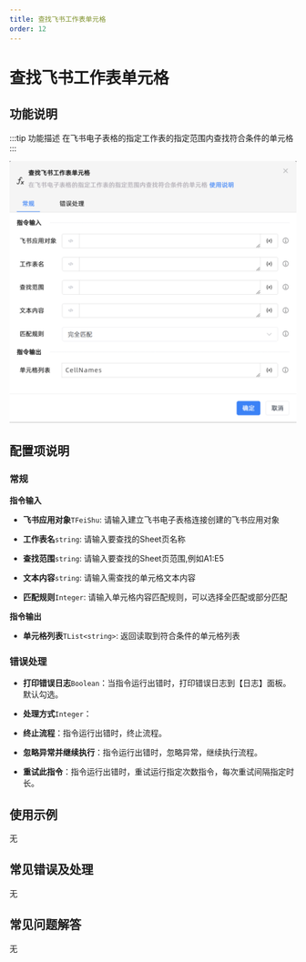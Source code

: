 ```yaml
---
title: 查找飞书工作表单元格
order: 12
---
```


# 查找飞书工作表单元格

## 功能说明

:::tip 功能描述
在飞书电子表格的指定工作表的指定范围内查找符合条件的单元格
:::

![查找飞书工作表单元格](../../../../assets/查找飞书工作表单元格_command.png)

## 配置项说明

### 常规

**指令输入**

- **飞书应用对象**`TFeiShu`: 请输入建立飞书电子表格连接创建的飞书应用对象

- **工作表名**`string`: 请输入要查找的Sheet页名称

- **查找范围**`string`: 请输入要查找的Sheet页范围,例如A1:E5

- **文本内容**`string`: 请输入需查找的单元格文本内容

- **匹配规则**`Integer`: 请输入单元格内容匹配规则，可以选择全匹配或部分匹配


**指令输出**

- **单元格列表**`TList<string>`: 返回读取到符合条件的单元格列表

### 错误处理

- **打印错误日志**`Boolean`：当指令运行出错时，打印错误日志到【日志】面板。默认勾选。

- **处理方式**`Integer`：

 - **终止流程**：指令运行出错时，终止流程。

 - **忽略异常并继续执行**：指令运行出错时，忽略异常，继续执行流程。

 - **重试此指令**：指令运行出错时，重试运行指定次数指令，每次重试间隔指定时长。

## 使用示例
无

## 常见错误及处理

无

## 常见问题解答

无

